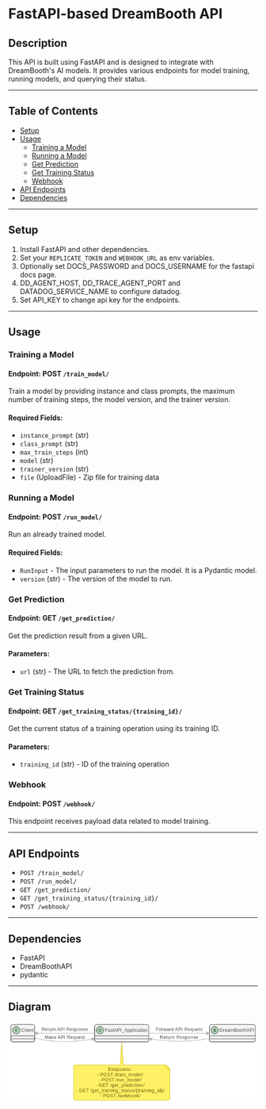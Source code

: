 # FastAPI-based DreamBooth API

## Description

This API is built using FastAPI and is designed to integrate with DreamBooth's AI models. It provides various endpoints for model training, running models, and querying their status.

---

## Table of Contents

- [Setup](#setup)
- [Usage](#usage)
  - [Training a Model](#training-a-model)
  - [Running a Model](#running-a-model)
  - [Get Prediction](#get-prediction)
  - [Get Training Status](#get-training-status)
  - [Webhook](#webhook)
- [API Endpoints](#api-endpoints)
- [Dependencies](#dependencies)

---

## Setup

1. Install FastAPI and other dependencies.
2. Set your `REPLICATE_TOKEN` and `WEBHOOK_URL` as env variables.
3. Optionally set DOCS_PASSWORD and DOCS_USERNAME for the fastapi docs page.
4. DD_AGENT_HOST, DD_TRACE_AGENT_PORT and DATADOG_SERVICE_NAME to configure datadog.
5. Set API_KEY to change api key for the endpoints.

---

## Usage

### Training a Model

#### Endpoint: POST `/train_model/`

Train a model by providing instance and class prompts, the maximum number of training steps, the model version, and the trainer version.

#### Required Fields:

- `instance_prompt` (str)
- `class_prompt` (str)
- `max_train_steps` (int)
- `model` (str)
- `trainer_version` (str)
- `file` (UploadFile) - Zip file for training data

### Running a Model

#### Endpoint: POST `/run_model/`

Run an already trained model.

#### Required Fields:

- `RunInput` - The input parameters to run the model. It is a Pydantic model.
- `version` (str) - The version of the model to run.

### Get Prediction

#### Endpoint: GET `/get_prediction/`

Get the prediction result from a given URL.

#### Parameters:

- `url` (str) - The URL to fetch the prediction from.

### Get Training Status

#### Endpoint: GET `/get_training_status/{training_id}/`

Get the current status of a training operation using its training ID.

#### Parameters:

- `training_id` (str) - ID of the training operation

### Webhook

#### Endpoint: POST `/webhook/`

This endpoint receives payload data related to model training.

---

## API Endpoints

- `POST /train_model/`
- `POST /run_model/`
- `GET /get_prediction/`
- `GET /get_training_status/{training_id}/`
- `POST /webhook/`

---

## Dependencies

- FastAPI
- DreamBoothAPI
- pydantic

---

## Diagram

![Diagram](image.png)